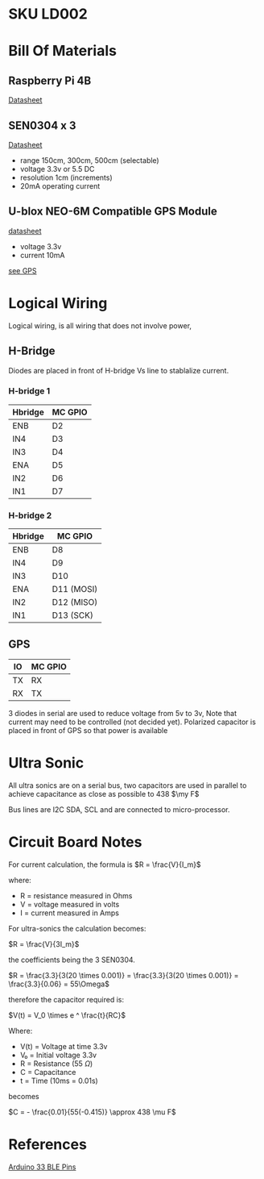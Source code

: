 # SKU LD002


# Bill Of Materials

## Raspberry Pi 4B

[Datasheet](https://datasheets.raspberrypi.com/rpi4/raspberry-pi-4-datasheet.pdf)

## SEN0304 x 3
[Datasheet](https://www.mouser.com/pdfDocs/ProductOverview_DFRobot_SEN0304.pdf)

- range  150cm, 300cm, 500cm (selectable)
- voltage 3.3v or 5.5 DC
- resolution 1cm (increments)
- 20mA operating current

## U-blox NEO-6M Compatible GPS Module

[datasheet](https://content.u-blox.com/sites/default/files/products/documents/NEO-6_DataSheet_%28GPS.G6-HW-09005%29.pdf)

- voltage 3.3v
- current 10mA

[see GPS](gps.md)

# Logical Wiring

Logical wiring, is all wiring that does not involve power, 

## H-Bridge

Diodes are placed in front of H-bridge Vs line to stablalize current.

### H-bridge 1

| Hbridge | MC GPIO | 
|---------|---------|
| ENB     | D2      |
| IN4     | D3      |
| IN3     | D4      |
| ENA     | D5      |
| IN2     | D6      |
| IN1     | D7      |

### H-bridge 2

| Hbridge | MC GPIO    | 
|---------|------------|
| ENB     | D8         |
| IN4     | D9         |
| IN3     | D10        |
| ENA     | D11 (MOSI) |
| IN2     | D12 (MISO) |
| IN1     | D13 (SCK)  |

## GPS

| IO | MC GPIO |
| -- |---------|
| TX | RX      |
| RX | TX      |

3 diodes in serial are used to reduce voltage from 5v to 3v, Note that current may need to be 
controlled (not decided yet). Polarized capacitor is placed in front of GPS so that power 
is available

# Ultra Sonic

All ultra sonics are on a serial bus, two capacitors are used in parallel to achieve capacitance 
as close as possible to 438 $\my F$

Bus lines are I2C SDA, SCL and are connected to micro-processor.

# Circuit Board Notes

For current calculation, the formula is $R = \frac{V}{I_m}$

where:
- R = resistance measured in Ohms
- V = voltage measured in volts
- I = current measured in Amps

For ultra-sonics the calculation becomes:

$R = \frac{V}{3I_m}$

the coefficients being the 3 SEN0304.

$R = \frac{3.3}{3(20 \times 0.001)} = \frac{3.3}{3(20 \times 0.001)} = \frac{3.3}{0.06} = 55\Omega$ 

therefore the capacitor required is:

$V(t) = V_0 \times e ^ \frac{t}{RC}$

Where:
- V(t) = Voltage at time  3.3v
- V₀ = Initial voltage 3.3v
- R = Resistance (55 $\Omega$)
- C = Capacitance
- t = Time (10ms = 0.01s)

becomes

$C = - \frac{0.01}{55(-0.415)} \approx 438 \mu F$

# References

[Arduino 33 BLE Pins](https://axodyne.com/2020/06/arduino-33-ble-pins/)